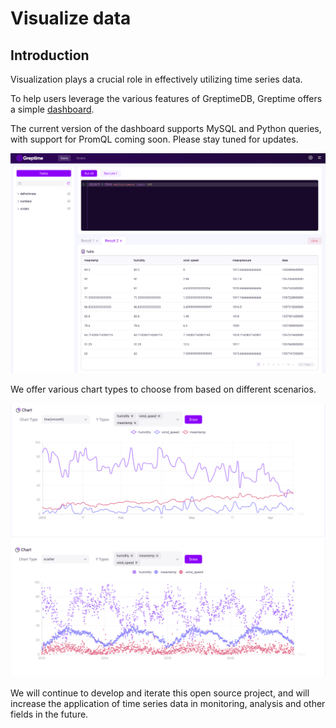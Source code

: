 # Visualize data

## Introduction

Visualization plays a crucial role in effectively utilizing time series data.

To help users leverage the various features of GreptimeDB, Greptime offers a simple [dashboard](https://github.com/GreptimeTeam/dashboard).

The current version of the dashboard supports MySQL and Python queries, with support for PromQL coming soon. Please stay tuned for updates.

![](../public/dashboard-select.jpg)


We offer various chart types to choose from based on different scenarios.

![line](../public/dashboard-line.jpg)
![scatter](../public/dashboard-scatter.jpg)

We will continue to develop and iterate this open source project, and will increase the application of time series data in monitoring, analysis and other fields in the future.
